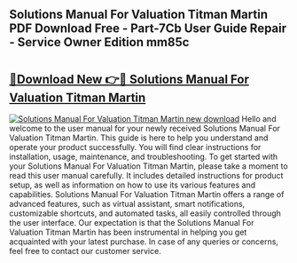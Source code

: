 ## Solutions Manual For Valuation Titman Martin PDF Download Free - Part-7Cb User Guide Repair - Service Owner Edition mm85c

# <h2><a href="http://bc76940.oget.top/?id=Solutions+Manual+For+Valuation+Titman+Martin">🔗Download New 👉🔴 Solutions Manual For Valuation Titman Martin</a></h2>

[![Solutions Manual For Valuation Titman Martin new download](https://i.imgur.com/5g1atiW.png)](http://bc76940.oget.top/?id=Solutions+Manual+For+Valuation+Titman+Martin)
Hello and welcome to the user manual for your newly received Solutions Manual For Valuation Titman Martin. This guide is here to help you understand and operate your product successfully. You will find clear instructions for installation, usage, maintenance, and troubleshooting. To get started with your Solutions Manual For Valuation Titman Martin, please take a moment to read this user manual carefully. It includes detailed instructions for product setup, as well as information on how to use its various features and capabilities. Solutions Manual For Valuation Titman Martin offers a range of advanced features, such as virtual assistant, smart notifications, customizable shortcuts, and automated tasks, all easily controlled through the user interface. Our expectation is that the Solutions Manual For Valuation Titman Martin has been instrumental in helping you get acquainted with your latest purchase. In case of any queries or concerns, feel free to contact our customer service.
